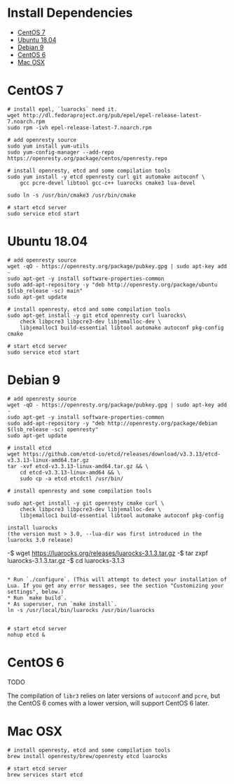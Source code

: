 # Install Dependencies

* [CentOS 7](#centos-7)
* [Ubuntu 18.04](#ubuntu-1804)
* [Debian 9](#debian-9)
* [CentOS 6](#centos-6)
* [Mac OSX](#mac-osx)

CentOS 7
========

```shell
# install epel, `luarocks` need it.
wget http://dl.fedoraproject.org/pub/epel/epel-release-latest-7.noarch.rpm
sudo rpm -ivh epel-release-latest-7.noarch.rpm

# add openresty source
sudo yum install yum-utils
sudo yum-config-manager --add-repo https://openresty.org/package/centos/openresty.repo

# install openresty, etcd and some compilation tools
sudo yum install -y etcd openresty curl git automake autoconf \
    gcc pcre-devel libtool gcc-c++ luarocks cmake3 lua-devel

sudo ln -s /usr/bin/cmake3 /usr/bin/cmake

# start etcd server
sudo service etcd start
```

Ubuntu 18.04
============

```shell
# add openresty source
wget -qO - https://openresty.org/package/pubkey.gpg | sudo apt-key add -
sudo apt-get -y install software-properties-common
sudo add-apt-repository -y "deb http://openresty.org/package/ubuntu $(lsb_release -sc) main"
sudo apt-get update

# install openresty, etcd and some compilation tools
sudo apt-get install -y git etcd openresty curl luarocks\
    check libpcre3 libpcre3-dev libjemalloc-dev \
    libjemalloc1 build-essential libtool automake autoconf pkg-config cmake

# start etcd server
sudo service etcd start
```

Debian 9
========

```shell
# add openresty source
wget -qO - https://openresty.org/package/pubkey.gpg | sudo apt-key add -
sudo apt-get -y install software-properties-common
sudo add-apt-repository -y "deb http://openresty.org/package/debian $(lsb_release -sc) openresty"
sudo apt-get update

# install etcd
wget https://github.com/etcd-io/etcd/releases/download/v3.3.13/etcd-v3.3.13-linux-amd64.tar.gz
tar -xvf etcd-v3.3.13-linux-amd64.tar.gz && \
    cd etcd-v3.3.13-linux-amd64 && \
    sudo cp -a etcd etcdctl /usr/bin/

# install openresty and some compilation tools

sudo apt-get install -y git openresty cmake curl \
    check libpcre3 libpcre3-dev libjemalloc-dev \
    libjemalloc1 build-essential libtool automake autoconf pkg-config

install luarocks
(the version must > 3.0, --lua-dir was first introduced in the luarocks 3.0 release)

```
-$ wget https://luarocks.org/releases/luarocks-3.1.3.tar.gz
-$ tar zxpf luarocks-3.1.3.tar.gz
-$ cd luarocks-3.1.3

```

* Run `./configure`. (This will attempt to detect your installation of Lua. If you get any error messages, see the section "Customizing your settings", below.)
* Run `make build`.
* As superuser, run `make install`.
ln -s /usr/local/bin/luarocks /usr/bin/luarocks


# start etcd server
nohup etcd &
```

CentOS 6
========

TODO

The compilation of `libr3` relies on later versions of `autoconf` and `pcre`, but the CentOS 6 comes with a lower version, will support CentOS 6 later.


Mac OSX
=======

```shell
# install openresty, etcd and some compilation tools
brew install openresty/brew/openresty etcd luarocks

# start etcd server
brew services start etcd
```
